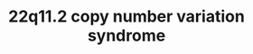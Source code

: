 ---
annotations:
- id: PW:0000013
  parent: disease pathway
  type: Pathway Ontology
  value: disease pathway
- id: DOID:12583
  parent: genetic disease
  type: Disease Ontology
  value: velocardiofacial syndrome
- id: PW:0000178
  parent: disease pathway
  type: Pathway Ontology
  value: neurological disorder pathway
authors:
- Fehrhart
- Victoravr
- Egonw
- MaintBot
- L Dupuis
- Mlatorre
communities:
- RareDiseases
description: 22q11 deletion syndrome
last-edited: 2021-10-11
ndex: 5683f755-8b6c-11eb-9e72-0ac135e8bacf
organisms:
- Homo sapiens
redirect_from:
- /index.php/Pathway:WP4657
- /instance/WP4657
revision: null
schema-jsonld:
- '@context': https://schema.org/
  '@id': https://wikipathways.github.io/pathways/WP4657.html
  '@type': Dataset
  creator:
    '@type': Organization
    name: WikiPathways
  description: 22q11 deletion syndrome
  keywords:
  - ''
  - ' to the plasma membrane '
  - 1-phosphatidyl-1D-myo-inositol 4-phosphate(3−)
  - 1-phosphatidyl-1D-myo-inositol(1−)
  - 1-pyrroline-5-carboxylate
  - 2-oxoglutaric acid
  - 3-Methoxytyramine
  - '39S mitochondrial large '
  - 4-hydroxyretinoic acid
  - 4-oxo-Retinoic acid
  - ABHD17AP4
  - ACTA2
  - ACTC1
  - ADP(3−)
  - AIFM3
  - ALDH1A2
  - ALDH4A1
  - ARNTL
  - ARVCF
  - ASF1A
  - ATP
  - ATP(4−)
  - Activation of gene expression
  - Apoptosis
  - BCL2
  - 'BCR(KLHL22) E3 '
  - BCRP2
  - BCRP5
  - BCRP7
  - Blood Clotting Cascade
  - C22orf39
  - CA15P1
  - CBX5
  - CCDC188
  - CCDC74BP1
  - CDC42
  - CDC45
  - CDH15
  - CHRD
  - CLDN1
  - CLDN3
  - CLDN5
  - CLTCL1
  - COMT
  - CRKL
  - CUL3
  - CYP26A1
  - CYP26B1
  - CYP26C1
  - Cell junction organization
  - Complement and Coagulation Cascades
  - DEPDC5
  - DGCR10
  - DGCR11
  - DGCR2
  - DGCR5
  - DGCR6L
  - DGCR8
  - DGCR9
  - DL-Metanephrine
  - DOPAC
  - DRD2
  - DROSHA
  - Dermatan sulfate
  - Dopamine
  - Dopamine metabolism
  - EGFR
  - EMC10
  - ESS2
  - Epinephrine
  - FAM230E
  - FAM230G
  - FGF10
  - FGF8
  - FGFR1
  - FGFR2
  - FOXA2
  - FOXC1
  - FOXC2
  - G Protein Signaling
  - GATOR1 complex
  - GBX2
  - GLUD1
  - GNB1L
  - GP1BA
  - GP1BB
  - GP1b-IX-V activation signalling
  - GP5
  - GP9
  - GSC2
  - HAND2
  - HDAC3
  - HES1
  - HIRA
  - HIRIP3
  - HIST1H4A
  - Heart development
  - Heparin
  - Homovanillic acid
  - IGLL4P
  - Insulin Signalling
  - KLHL22
  - KPNB1
  - KRT18P5
  - KRT18P62
  - L-Glutamic gamma-semialdehyde
  - LINC00037
  - LINC00895
  - LINC00896
  - LINC01311
  - LINC01637
  - LRRC74B
  - LZTR1
  - MAG
  - MALT1
  - MED15
  - MRPL40
  - Mitochondrial translation
  - NCOR1
  - NKX2-5
  - NPRL2
  - NPRL3
  - Neurotransmitter clearance
  - Norepinephrine
  - Normetanephrine
  - Notch signalling
  - OAT
  - Ornithine
  - P2RX6
  - P2RX6P
  - PAK4
  - PAX3
  - PI4KA
  - PITX2
  - PLK1
  - POLR2A
  - POM121L4P
  - POM121L7P
  - PPP1CB
  - PRKN
  - PRODH
  - Purinergic signaling
  - RAF1
  - RAN
  - RANBP1
  - RANGAP1
  - RAS/MAPK signal transduction
  - RBX1
  - RCC1
  - RELN
  - RN7SL168P
  - RN7SL812P
  - RNU6-225P
  - RNY1P9
  - RORC
  - RTL10
  - RTN4
  - RTN4R
  - Reelin signalling pathway
  - Retinoic acid
  - SCARF2
  - SEPTIN11
  - SEPTIN5
  - SEPTIN8
  - SERPIND1
  - SHH
  - SHOC2
  - SLC25A1
  - SLC2A4
  - SLC7A4
  - SLC9A3P2
  - SMPD4P1
  - SNAP29
  - SNORA77B
  - SREBF1
  - SREBF2
  - SRF
  - Syntaxin
  - TANGO2
  - TBX1
  - TCA cycle
  - THAP7
  - TMEM191A
  - TNPO1
  - TP53
  - TRMT2A
  - TSKS
  - TSSK1A
  - TSSK2
  - TUBA3FP
  - TUBA3GP
  - TXNRD2
  - Tight junction
  - Translocation of SLC2A4
  - UFD1
  - USP41
  - Urea cycle
  - VWF
  - XPO1
  - ZDHHC8
  - ZNF74
  - arginine
  - by SREBF (SREBP)
  - cellular proliferation
  - citrate
  - glutamate
  - glutamine
  - hsa-miR-150
  - hsa-miR-185
  - hsa-miR-194-1
  - hsa-miR-3618
  - hsa-miR-363
  - hsa-miR-9-5p
  - hsa-mir-1286
  - hsa-mir-1306
  - hsa-mir-4761
  - hsa-mir-649
  - hsa-mir-6816
  - lysine
  - mRNA Processing
  - nuclear transport
  - nucleus and cytosol
  - ornithine
  - p75 NTR receptor-mediated signalling
  - pathways
  - proline
  - retinal
  - ribosomal subunit
  - riluzole
  - 'tRNA modification in the '
  - ubiquitin ligase complex
  license: CC0
  name: 22q11.2 copy number variation syndrome
seo: CreativeWork
title: 22q11.2 copy number variation syndrome
wpid: WP4657
---